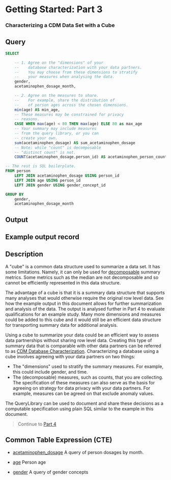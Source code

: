 <!--


Author:Nathan Buesgens



CDM Version:5.4



Use Case:Getting Started


-->

# Getting Started: Part 3

### Characterizing a CDM Data Set with a Cube










 
## Query
```sql
SELECT

	-- 1. Agree on the "dimensions" of your
	--    database characterization with your data partners.
	--    You may choose from these dimensions to stratify
	--    your measures when analysing the data.
	gender,
	acetaminophen_dosage_month,

	-- 2. Agree on the measures to share.
	--    For example, share the distribution of
	--    of person ages across the chosen dimensions.
	min(age) AS min_age,
	-- These measures may be constrained for privacy
	-- reasons.
	CASE WHEN max(age) < 80 THEN max(age) ELSE 80 as max_age
	-- Your summary may include measures
	-- from the query library, or you can
	-- create your own.
	sum(acetaminophen_dosage) AS sum_acetaminophen_dosage
	-- Note: while "count" is decomposable
	-- "distinct count" is not.
	COUNT(acetaminophen_dosage.person_id) AS acetaminophen_person_count

-- The rest is SQL boilerplate.
FROM person
	LEFT JOIN acetaminophen_dosage USING person_id
	LEFT JOIN age USING person_id
	LEFT JOIN gender USING gender_concept_id

GROUP BY
	gender,
	acetaminophen_dosage_month
```


 

## Output



 

## Example output record




 

## Description
A "cube" is a common data structure
used to summarize a data set. It has
some limitations. Namely, it can only
be used for 
[decomposable](https://en.wikipedia.org/wiki/Aggregate_function#Decomposable_aggregate_functions)
summary metrics.
Some metrics such as the median are
not decomposable and so cannot be efficiently
represented in this data structure.

The advantage of a cube is that it is a summary
data structure that supports many 
analyses that would otherwise require the original
row level data. See how the example output
in this document allows for further summarization
and analysis of the data. The output is analysed
further in Part 4 to evaluate qualifications for
an example study. Many more dimensions
and measures could be added to this cube and it
would still be an efficient data structure for
transporting summary data for additional analysis.

Using a cube to summarize your data
could be an efficient way to assess
data partnerships without sharing row level
data. Creating this type of summary data
that is comparable with other data partners
can be referred to as [CDM Database Characterization](https://ohdsi.github.io/TheBookOfOhdsi/Characterization.html#database-level-characterization). Characterizing a
database using a cube
involves agreeing with your data partners
on two things:
- The "dimensions" used to stratify the summary
	measures. For example, this could include
	gender, and time.
- The (decomposable) measures, such as counts,
	that you are collecting. The specification
	of these measures can also serve as the basis
	for agreeing on strategy for data privacy with your
	data partners. For example, measures can be agreed 
	on that exclude anomaly values.

The QueryLibrary can be used to document and
share these decisions as a computable specification
using plain SQL similar to the example in this document.

> Continue to [Part 4](./part4.md)





## Common Table Expression (CTE)


- [acetaminophen_dosage](./acetaminophen_dosage.md) A query of person dosages by month. 




- [age](./age.md) Person age 




- [gender](./gender.md) A query of gender concepts 






